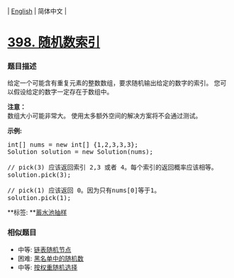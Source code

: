 | [English](README_EN.md) | 简体中文 |

# [398. 随机数索引](https://leetcode-cn.com/problems/random-pick-index)
 ### 题目描述
<p>给定一个可能含有重复元素的整数数组，要求随机输出给定的数字的索引。 您可以假设给定的数字一定存在于数组中。</p>

<p><strong>注意：</strong><br />
数组大小可能非常大。 使用太多额外空间的解决方案将不会通过测试。</p>

<p><strong>示例:</strong></p>

<pre>
int[] nums = new int[] {1,2,3,3,3};
Solution solution = new Solution(nums);

// pick(3) 应该返回索引 2,3 或者 4。每个索引的返回概率应该相等。
solution.pick(3);

// pick(1) 应该返回 0。因为只有nums[0]等于1。
solution.pick(1);
</pre>

**标签:	**[蓄水池抽样](https://leetcode-cn.com/tag/reservoir-sampling) 
 ### 相似题目
- 中等:	[链表随机节点](https://leetcode-cn.com/problems/linked-list-random-node) 
- 困难:	[黑名单中的随机数](https://leetcode-cn.com/problems/random-pick-with-blacklist) 
- 中等:	[按权重随机选择](https://leetcode-cn.com/problems/random-pick-with-weight) 
